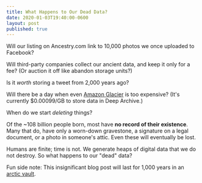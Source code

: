 ```yaml
---
title: What Happens to Our Dead Data?
date: 2020-01-03T19:40:00-0600
layout: post
published: true
---
```


Will our listing on Ancestry.com link to 10,000 photos we once uploaded to Facebook?

Will third-party companies collect our ancient data, and keep it only for a fee? (Or auction it off like abandon storage units?)

Is it *worth* storing a tweet from 2,000 years ago?

<!--more-->

Will there be a day when even [Amazon Glacier](https://aws.amazon.com/glacier/) is too expensive? (It's currently $0.00099/GB to store data in Deep Archive.)

When do we start *deleting* things?

Of the ~108 billion people born, most have **no record of their existence**. Many that do, have only a worn-down gravestone, a signature on a legal document, or a photo in someone's attic. Even these will eventually be lost.

Humans are finite; time is not. We generate heaps of digital data that we do not destroy. So what happens to our "dead" data?

Fun side note: This insignificant blog post will last for 1,000 years in an [arctic vault](https://archiveprogram.github.com/#arctic-code-vault).
